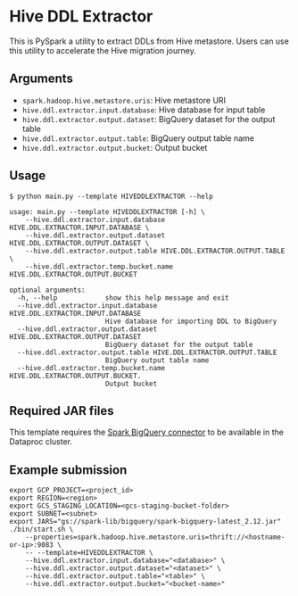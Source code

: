 # Hive DDL Extractor

This is PySpark a utility to extract DDLs from Hive metastore. Users can use this utility to accelerate the Hive migration journey.

## Arguments

* `spark.hadoop.hive.metastore.uris`: Hive metastore URI
* `hive.ddl.extractor.input.database`: Hive database for input table
* `hive.ddl.extractor.output.dataset`: BigQuery dataset for the output table
* `hive.ddl.extractor.output.table`: BigQuery output table name
* `hive.ddl.extractor.output.bucket`: Output bucket

## Usage

```
$ python main.py --template HIVEDDLEXTRACTOR --help

usage: main.py --template HIVEDDLEXTRACTOR [-h] \
    --hive.ddl.extractor.input.database HIVE.DDL.EXTRACTOR.INPUT.DATABASE \
    --hive.ddl.extractor.output.dataset HIVE.DDL.EXTRACTOR.OUTPUT.DATASET \
    --hive.ddl.extractor.output.table HIVE.DDL.EXTRACTOR.OUTPUT.TABLE \
    --hive.ddl.extractor.temp.bucket.name HIVE.DDL.EXTRACTOR.OUTPUT.BUCKET 

optional arguments:
  -h, --help            show this help message and exit
  --hive.ddl.extractor.input.database HIVE.DDL.EXTRACTOR.INPUT.DATABASE
                        Hive database for importing DDL to BigQuery
  --hive.ddl.extractor.output.dataset HIVE.DDL.EXTRACTOR.OUTPUT.DATASET
                        BigQuery dataset for the output table
  --hive.ddl.extractor.output.table HIVE.DDL.EXTRACTOR.OUTPUT.TABLE
                        BigQuery output table name
  --hive.ddl.extractor.temp.bucket.name HIVE.DDL.EXTRACTOR.OUTPUT.BUCKET.
                        Output bucket
```

## Required JAR files

This template requires the [Spark BigQuery connector](https://cloud.google.com/dataproc-serverless/docs/guides/bigquery-connector-spark-example) to be available in the Dataproc cluster.

## Example submission

```
export GCP_PROJECT=<project_id>
export REGION=<region>
export GCS_STAGING_LOCATION=<gcs-staging-bucket-folder>
export SUBNET=<subnet>
export JARS="gs://spark-lib/bigquery/spark-bigquery-latest_2.12.jar"
./bin/start.sh \
    --properties=spark.hadoop.hive.metastore.uris=thrift://<hostname-or-ip>:9083 \
    -- --template=HIVEDDLEXTRACTOR \
    --hive.ddl.extractor.input.database="<database>" \
    --hive.ddl.extractor.output.dataset="<dataset>" \
    --hive.ddl.extractor.output.table="<table>" \
    --hive.ddl.extractor.output.bucket="<bucket-name>"
```
